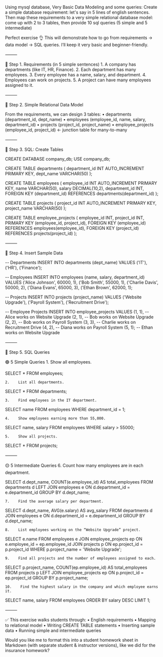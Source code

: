 Using mysql database, Very Basic Data Modeling and some queries: Create a simple database requirement: let's say in 5 lines of english sentences. Then map these requirements to a very simple relational database model: come up with 2 to 3 tables, then provide 10 sql queries (5 simple and 5 intermediate)

Perfect exercise 👌 This will demonstrate how to go from requirements → data model → SQL queries. I’ll keep it very basic and beginner-friendly.

⸻

📘 Step 1. Requirements (in 5 simple sentences)
    1.    A company has departments (like IT, HR, Finance).
    2.    Each department has many employees.
    3.    Every employee has a name, salary, and department.
    4.    Employees can work on projects.
    5.    A project can have many employees assigned to it.

⸻

📘 Step 2. Simple Relational Data Model

From the requirements, we can design 3 tables:
    •    departments (department_id, dept_name)
    •    employees (employee_id, name, salary, department_id)
    •    projects (project_id, project_name)
    •    employee_projects (employee_id, project_id) ← junction table for many-to-many

⸻

📘 Step 3. SQL: Create Tables

CREATE DATABASE company_db;
USE company_db;

CREATE TABLE departments (
    department_id INT AUTO_INCREMENT PRIMARY KEY,
    dept_name VARCHAR(50)
);

CREATE TABLE employees (
    employee_id INT AUTO_INCREMENT PRIMARY KEY,
    name VARCHAR(50),
    salary DECIMAL(10,2),
    department_id INT,
    FOREIGN KEY (department_id) REFERENCES departments(department_id)
);

CREATE TABLE projects (
    project_id INT AUTO_INCREMENT PRIMARY KEY,
    project_name VARCHAR(50)
);

CREATE TABLE employee_projects (
    employee_id INT,
    project_id INT,
    PRIMARY KEY (employee_id, project_id),
    FOREIGN KEY (employee_id) REFERENCES employees(employee_id),
    FOREIGN KEY (project_id) REFERENCES projects(project_id)
);


⸻

📘 Step 4. Insert Sample Data

-- Departments
INSERT INTO departments (dept_name) VALUES
('IT'), ('HR'), ('Finance');

-- Employees
INSERT INTO employees (name, salary, department_id) VALUES
('Alice Johnson', 60000, 1),
('Bob Smith', 55000, 1),
('Charlie Davis', 50000, 2),
('Diana Evans', 65000, 3),
('Ethan Brown', 62000, 1);

-- Projects
INSERT INTO projects (project_name) VALUES
('Website Upgrade'),
('Payroll System'),
('Recruitment Drive');

-- Employee Projects
INSERT INTO employee_projects VALUES
(1, 1), -- Alice works on Website Upgrade
(2, 1), -- Bob works on Website Upgrade
(2, 2), -- Bob works on Payroll System
(3, 3), -- Charlie works on Recruitment Drive
(4, 2), -- Diana works on Payroll System
(5, 1); -- Ethan works on Website Upgrade


⸻

📘 Step 5. SQL Queries

🟢 5 Simple Queries
    1.    Show all employees.

SELECT * FROM employees;

    2.    List all departments.

SELECT * FROM departments;

    3.    Find employees in the IT department.

SELECT name FROM employees
WHERE department_id = 1;

    4.    Show employees earning more than 55,000.

SELECT name, salary FROM employees
WHERE salary > 55000;

    5.    Show all projects.

SELECT * FROM projects;


⸻

🟡 5 Intermediate Queries
    6.    Count how many employees are in each department.

SELECT d.dept_name, COUNT(e.employee_id) AS total_employees
FROM departments d
LEFT JOIN employees e ON d.department_id = e.department_id
GROUP BY d.dept_name;

    7.    Find the average salary per department.

SELECT d.dept_name, AVG(e.salary) AS avg_salary
FROM departments d
JOIN employees e ON d.department_id = e.department_id
GROUP BY d.dept_name;

    8.    List employees working on the “Website Upgrade” project.

SELECT e.name
FROM employees e
JOIN employee_projects ep ON e.employee_id = ep.employee_id
JOIN projects p ON ep.project_id = p.project_id
WHERE p.project_name = 'Website Upgrade';

    9.    Find all projects and the number of employees assigned to each.

SELECT p.project_name, COUNT(ep.employee_id) AS total_employees
FROM projects p
LEFT JOIN employee_projects ep ON p.project_id = ep.project_id
GROUP BY p.project_name;

    10.    Find the highest salary in the company and which employee earns it.

SELECT name, salary
FROM employees
ORDER BY salary DESC
LIMIT 1;


⸻

✅ This exercise walks students through:
    •    English requirements
    •    Mapping to relational model
    •    Writing CREATE TABLE statements
    •    Inserting sample data
    •    Running simple and intermediate queries

Would you like me to format this into a student homework sheet in Markdown (with separate student & instructor versions), like we did for the insurance homework?

